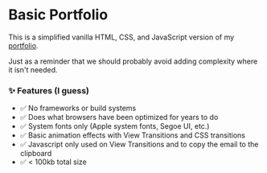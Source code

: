 # Basic Portfolio

This is a simplified vanilla HTML, CSS, and JavaScript version of my [portfolio](https://pdrmenezes.com).

Just as a reminder that we should probably avoid adding complexity where it isn't needed.

### ✨ Features (I guess)

- ✅ No frameworks or build systems
- ✅ Does what browsers have been optimized for years to do
- ✅ System fonts only (Apple system fonts, Segoe UI, etc.)
- ✅ Basic animation effects with View Transitions and CSS transitions
- ✅ Javascript only used on View Transitions and to copy the email to the clipboard
- ✅ < 100kb total size
